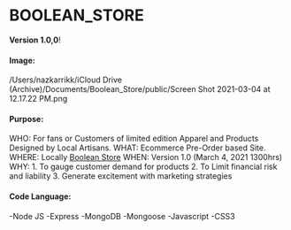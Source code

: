 # BOOLEAN_STORE


**Version 1.0,0**!

#### Image:
/Users/nazkarrikk/iCloud Drive (Archive)/Documents/Boolean_Store/public/Screen Shot 2021-03-04 at 12.17.22 PM.png


#### Purpose:
WHO: For fans or Customers of limited edition Apparel and Products Designed by Local Artisans.
WHAT: Ecommerce Pre-Order based Site.
WHERE: Locally [Boolean Store](http://localhost:3000/Boolean)
WHEN: Version 1.0 (March 4, 2021 1300hrs)
WHY: 1. To gauge customer demand for products 
     2. To Limit financial risk and liability
     3. Generate excitement with marketing strategies

#### Code Language:
-Node JS
-Express
-MongoDB
-Mongoose
-Javascript
-CSS3

